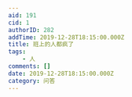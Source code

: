 ```yaml
---
aid: 191
cid: 1
authorID: 282
addTime: 2019-12-28T18:15:00.000Z
title: 班上的人都疯了
tags:
    - 人
comments: []
date: 2019-12-28T18:15:00.000Z
category: 问答
---
```



